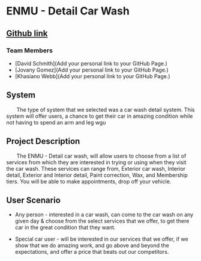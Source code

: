 # ENMU - Detail Car Wash

## [Github link](https://github.com/enmu-detail-carwash)

### Team Members
* [David Schmith](Add your personal link to your GitHub Page.)
* [Jovany Gomez](Add your personal link to your GitHub Page.)
* [Khasiano Webb](Add your personal link to your GitHub Page.)

## System
&nbsp;&nbsp;&nbsp;&nbsp;&nbsp;&nbsp; The type of system that we selected was a car wash
detail system. This system will offer users, a chance to get their car in amazing condition
while not having to spend an arm and leg wgu 



## Project Description
&nbsp;&nbsp;&nbsp;&nbsp;&nbsp;&nbsp; The ENMU - Detail car wash, will allow users
to choose from a list of services from which they are interested in trying or 
using when they visit the car wash. These services can range from, Exterior car wash,
Interior detail, Exterior and Interior detail, Paint correction, Wax, and Membership tiers.
You will be able to make appointments, drop off your vehicle.

## User Scenario
* Any person - interested in a car wash, can come to the car wash on any given day
& choose from the select services that we offer, to get there car in the great
condition that they want.

* Special car user - will be interested in our services that we offer, if we show
that we do amazing work, and go above and beyond the expectations, and offer a price
that beats out our competitors.